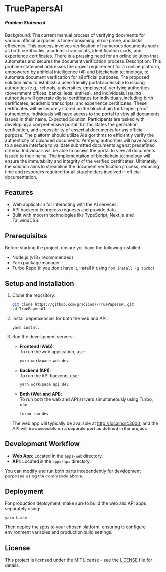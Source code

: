 # TruePapersAI

##### Problem Statement
Background: The current manual process of verifying documents for various official purposes is time-consuming, error-prone, and lacks efficiency. This process involves verification of numerous documents such as birth certificates, academic transcripts, identification cards, and experience certificates. There is a pressing need for an online solution that automates and secures the document verification process. Description: This problem statement addresses the urgent requirement for an online platform, empowered by artificial intelligence (AI) and blockchain technology, to automate document verification for all official purposes. The proposed solution aims to establish a user-friendly portal accessible to issuing authorities (e.g., schools, universities, employers), verifying authorities (government offices, banks, legal entities), and individuals. Issuing authorities will generate digital certificates for individuals, including birth certificates, academic transcripts, and experience certificates. These certificates will be securely stored on the blockchain for tamper-proof authenticity. Individuals will have access to the portal to view all documents issued in their name. Expected Solution: Participants are tasked with developing a comprehensive portal that facilitates the generation, verification, and accessibility of essential documents for any official purpose. The platform should utilize Al algorithms to efficiently verify the authenticity of uploaded documents. Verifying authorities will have access to a secure interface to validate submitted documents against predefined criteria. Individuals will be able to access the portal to view all documents issued to their name. The implementation of blockchain technology will ensure the immutability and integrity of the verified certificates. Ultimately, the solution aims to streamline the document verification process, reducing time and resources required for all stakeholders involved in official documentation.

## Features
- Web application for interacting with the AI services.
- API backend to process requests and provide data.
- Built with modern technologies like TypeScript, Next.js, and TailwindCSS.

## Prerequisites
Before starting the project, ensure you have the following installed:
- Node.js (v18+ recommended)
- Yarn package manager
- Turbo Repo (if you don't have it, install it using `npm install -g turbo`)

## Setup and Installation

1. Clone the repository:
   ```bash
   git clone https://github.com/gracious7/TruePapersAI.git
   cd TruePapersAI
   ```

2. Install dependencies for both the web and API:
   ```bash
   yarn install
   ```

3. Run the development servers:

   - **Frontend (Web)**:  
     To run the web application, use:
     ```bash
     yarn workspace web dev
     ```

   - **Backend (API)**:  
     To run the API backend, use:
     ```bash
     yarn workspace api dev
     ```

   - **Both (Web and API)**:  
     To run both the web and API servers simultaneously using Turbo, use:
     ```bash
     turbo run dev
     ```

   The web app will typically be available at [http://localhost:3000](http://localhost:3000), and the API will be accessible on a separate port as defined in the project.

## Development Workflow
- **Web App**: Located in the `apps/web` directory.
- **API**: Located in the `apps/api` directory.

You can modify and run both parts independently for development purposes using the commands above.

## Deployment
For production deployment, make sure to build the web and API apps separately using:
```bash
yarn build
```

Then deploy the apps to your chosen platform, ensuring to configure environment variables and production build settings.

## License
This project is licensed under the MIT License - see the [LICENSE](LICENSE) file for details.
